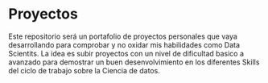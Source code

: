 # Proyectos
Este repositorio será un portafolio de proyectos personales que vaya desarrollando para comprobar y no oxidar mis habilidades como Data Scientits. La idea es subir proyectos con un nivel de dificultad basico a avanzado para demostrar un buen desenvolvimiento en los diferentes Skills del ciclo de trabajo sobre la Ciencia de datos.
